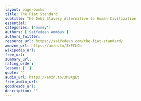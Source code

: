 ```yaml
---
layout: page-books
title: The Fiat Standard
subtitle: The Debt Slavery Alternative to Human Civilization
essential: 
categories: ['money']
authors: ['Saifedean Ammous']
authors_twitter: 
resource_url: https://saifedean.com/the-fiat-standard/
amazon_url: https://amzn.to/3xFCLCh
wikipedia_url: 
free_url: 
summary_url: 
rating_order: 
lesson: ['']
quote: ""
audio_url: https://amzn.to/3MBXgEt
free_audio_url: 
goodreads_url: 
description: ""
---
```

